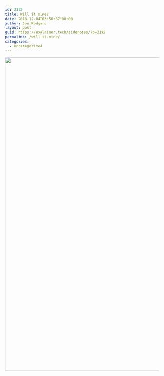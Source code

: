 ```yaml
---
id: 2192
title: Will it mine?
date: 2018-12-04T03:50:57+00:00
author: Joe Rodgers
layout: post
guid: https://explainer.tech/sidenotes/?p=2192
permalink: /will-it-mine/
categories:
  - Uncategorized
---
```

<a href="https://i2.wp.com/explainer.tech/sidenotes/wp-content/uploads/2018/12/Screenshot_20181203-224946.png?ssl=1" rel="attachment wp-att-2193"><img src="https://i2.wp.com/explainer.tech/sidenotes/wp-content/uploads/2018/12/Screenshot_20181203-224946.png?resize=1024%2C1024&#038;ssl=1" alt="" title="screenshot_20181203-224946-png" width="1024" height="1024" class="alignnone size-full wp-image-2193" data-recalc-dims="1" /></a>